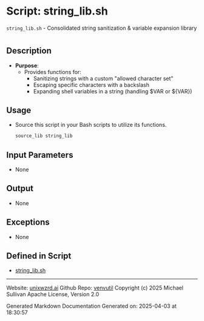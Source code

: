 # Script: string_lib.sh
`string_lib.sh` - Consolidated string sanitization & variable expansion library
#
## Description
- **Purpose**:
  - Provides functions for:
    - Sanitizing strings with a custom "allowed character set"
    - Escaping specific characters with a backslash
    - Expanding shell variables in a string (handling $VAR or ${VAR})
## Usage
  - Source this script in your Bash scripts to utilize its functions. 
    ```bash
    source_lib string_lib
    ```
## Input Parameters
  - None
## Output
  - None
## Exceptions
  - None



## Defined in Script

* [string_lib.sh](../string_lib_sh.md)
---

Website: [unixwzrd.ai](https://unixwzrd.ai)
Github Repo: [venvutil](https://github.com/unixwzrd/venvutil)
Copyright (c) 2025 Michael Sullivan
Apache License, Version 2.0

Generated Markdown Documentation
Generated on: 2025-04-03 at 18:30:57
